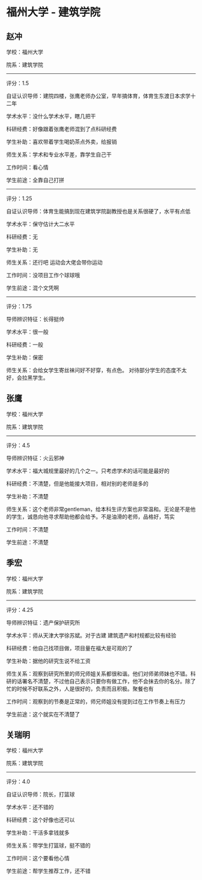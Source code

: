 # 福州大学 - 建筑学院

## 赵冲

学校：福州大学

院系：建筑学院

* * *

评分：1.5

自证认识导师：建院四楼，张鹰老师办公室，早年搞体育，体育生东渡日本求学十二年

学术水平：没什么学术水平，瞎几把干

科研经费：好像跟着张鹰老师混到了点科研经费

学生补助：喜欢带着学生喝奶茶点外卖，给报销

师生关系：学术和专业水平差，靠学生自己干

工作时间：看心情

学生前途：全靠自己打拼

* * *

评分：1.25

自证认识导师：体育生能搞到现在建筑学院副教授也是关系很硬了，水平有点低

学术水平：保守估计大二水平

科研经费：无

学生补助：无

师生关系：还行吧 运动会大佬会带你运动

工作时间：没项目工作个球球哦

学生前途：混个文凭啊

* * *

评分：1.75

导师辨识特征：长得挺帅

学术水平：很一般

科研经费：一般

学生补助：保密

师生关系：会给女学生寄丝袜问好不好穿，有点色。
对待部分学生的态度不太好，会拉黑学生。

## 张鹰

学校：福州大学

院系：建筑学院

* * *

评分：4.5

导师辨识特征：火云邪神

学术水平：福大城规里最好的几个之一。只考虑学术的话可能是最好的

科研经费：不清楚，但是他能接大项目，相对别的老师是多的

学生补助：不清楚

师生关系：这个老师非常gentleman，给本科生评方案也非常温和。无论是不是他的学生，诚恳向他寻求帮助他都会给予。不是油滑的老师，品格好，笃实

工作时间：不清楚

学生前途：不清楚

## 季宏

学校：福州大学

院系：建筑学院

* * *

评分：4.25

导师辨识特征：遗产保护研究所

学术水平：师从天津大学徐苏斌。对于古建 建筑遗产和村规都比较有经验

科研经费：他自己找项目做，项目量在福大是可观的了

学生补助：据他的研究生说不给工资

师生关系：观察到研究所里的师兄师姐关系都很和谐。他们对师弟师妹也不错。科研的话署名不清楚，不过他自己表示只要你有做工作，他不会抹去你的名分。除了忙的时候不好联系之外，人是很好的，负责而且积极。聚餐也有

工作时间：观察到的节奏是正常的，师兄师姐没有提到过在工作节奏上有压力

学生前途：这个就实在不清楚了

## 关瑞明

学校：福州大学

院系：建筑学院

* * *

评分：4.0

自证认识导师：院长，打篮球

学术水平：还不错的

科研经费：这个好像也还可以

学生补助：干活多拿钱就多

师生关系：带学生打篮球，挺不错的

工作时间：这个要看他心情

学生前途：帮学生推荐工作，还不错